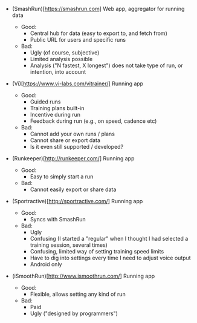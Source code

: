 - (SmashRun)[https://smashrun.com]
  Web app, aggregator for running data
  - Good:
    - Central hub for data (easy to export to, and fetch from)
    - Public URL for users and specific runs
  - Bad:
    - Ugly (of course, subjective)
    - Limited analysis possible
    - Analysis ("N fastest, X longest") does not take type of run, or intention, into account

- (Vi)[https://www.vi-labs.com/vitrainer/]
  Running app
  - Good:
    - Guided runs
    - Training plans built-in
    - Incentive during run
    - Feedback during run (e.g., on speed, cadence etc)
  - Bad:
    - Cannot add your own runs / plans
    - Cannot share or export data
    - Is it even still supported / developed?

- (Runkeeper)[http://runkeeper.com/]
  Running app
  - Good:
    - Easy to simply start a run
  - Bad:
    - Cannot easily export or share data

- (Sportractive)[http://sportractive.com/]
  Running app
  - Good:
    - Syncs with SmashRun
  - Bad:
    - Ugly
    - Confusing (I started a "regular" when I thought I had selected a training session, several
     times)
    - Confusing, limited way of setting training speed limits
    - Have to dig into settings every time I need to adjust voice output
    - Android only

- (iSmoothRun)[http://www.ismoothrun.com/]
  Running app
  - Good:
    - Flexible, allows setting any kind of run
  - Bad:
    - Paid
    - Ugly ("designed by programmers")